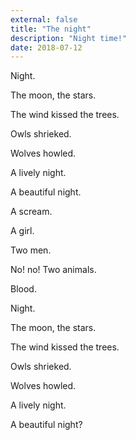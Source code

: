 ```yaml
---
external: false
title: "The night"
description: "Night time!"
date: 2018-07-12
---
```


Night.

The moon, the stars.

The wind kissed the trees.

Owls shrieked.

Wolves howled.

A lively night.

A beautiful night.

A scream.

A girl.

Two men.

No! no! Two animals.

Blood.

Night.

The moon, the stars.

The wind kissed the trees.

Owls shrieked.

Wolves howled.

A lively night.

A beautiful night?